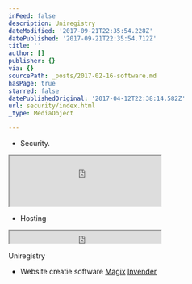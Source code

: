 ```yaml
---
inFeed: false
description: Uniregistry
dateModified: '2017-09-21T22:35:54.228Z'
datePublished: '2017-09-21T22:35:54.712Z'
title: ''
author: []
publisher: {}
via: {}
sourcePath: _posts/2017-02-16-software.md
hasPage: true
starred: false
datePublishedOriginal: '2017-04-12T22:38:14.582Z'
url: security/index.html
_type: MediaObject

---
```

* Security.

<iframe src="https://the-grid.github.io/ed-userhtml/?g=eJxVkE1PwzAMhu_9FSZ3lrYTA3VtkfiQQAKBtF04Ve6SJdGStko9ugnx3wldJ4Qvr18rsf04v3h4u19_vD-CJmfLKD-LRBGET9rT0coyEuYTviII4fBwORhBOoN0EcfdYTmWtTRKUwY3v5Xgo-_QY_qc1604BkHQXm4Lpom6jPNhGGb13lq1Ry9mm9ZxIn5LVFylcVwlaZXM59eLpLo7v2FA6JWkglW1xWbHytw4Bb3f_O_ZOvQ0ayx_dqhkzxtRV-aUkpbKG8EH0-ykbRAdX7VbGtBL_rdL1ygGaMOgp_XrC9CeWm_QMhiBCnbiT0b6CTwYCK5uvZA-i5dhN44lRFE4w4TPxwv_AM6Oefg" height="100" style=""></iframe>

* Hosting

<iframe src="https://the-grid.github.io/ed-userhtml/?g=eJxVjrEOwiAURXe_gvABhepiqtVVE93cm1dBeCkF8voM9u-tcdHtnuWcu9qD8GQfrfTMuVGqlFLN6Uk-TYzRVTEolzhV2ecjPNC09Vqvt7XeSMFAznIruz5AHORhj6MTE93_XH0agfijOY_g7KSi6Tv8TvbWERpVMA42RIBR_aZzdFJAWAqn2_Ui-MmJEIIUE8_BtrKgYd_UWufXzlt0nj8gFuoTGUuN3i2nFBzEGylOT4U" height="25" style=""></iframe>

Uniregistry

* Website creatie software
[Magix][0]
[Invender][1]

[0]: http://www.magix.com/ap/tradetracker/?tt=2074_12_133761_Magix&r=%2F
[1]: http://www.invender.nl/ttiv/index.php?tt=352_12_133761_Invender&r=%2F
